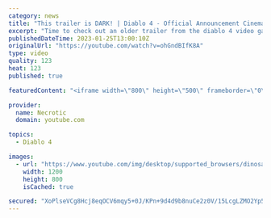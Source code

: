 ```yaml
---
category: news
title: "This trailer is DARK! | Diablo 4 - Official Announcement Cinematic Trailer | Blizzcon 2019 reaction"
excerpt: "Time to check out an older trailer from the diablo 4 video game, this one was from 2019 but the trailer is absolutely amazing! Lilith ..."
publishedDateTime: 2023-01-25T13:00:10Z
originalUrl: "https://youtube.com/watch?v=ohGndBIfK8A"
type: video
quality: 123
heat: 123
published: true

featuredContent: "<iframe width=\"800\" height=\"500\" frameborder=\"0\" src=\"https://www.youtube.com/embed/ohGndBIfK8A\" allow=\"accelerometer; autoplay; encrypted-media; gyroscope; picture-in-picture\" allowfullscreen></iframe>"

provider:
  name: Necrotic
  domain: youtube.com

topics:
  - Diablo 4

images:
  - url: "https://www.youtube.com/img/desktop/supported_browsers/dinosaur.png"
    width: 1200
    height: 800
    isCached: true

secured: "XoPlseVCg8Hcj8eqOCV6mqy5+0J/KPn+9d4d9b8nuCe2z0V/15LcgLZMO2Yp58CKt0w0WhQgbWvc/wTROEkvWfq6lLI9V+419kYtFMwMt1PAlOtYrY4NbScM/bWe4eD+ui5stJFfT4nO1gUvWgpOwrAnvwQqB9uFurjVqv64/RrAO4fM276MboNbWkJMtm0mGFjbK+G1IT+wr5pqrhCBiYqyDeGSd5ksEkV/pXm9Sh13PZE1emENptmpAzN/w/dspP2IZarJLXmXYCFe5LyYfl0uhNOZTuTtqcOurwpJF5K9OqIwS6AhIMdWA4xmrHEicCESHScUwT83pOfUG+ycDz7Jd5slY49Zjp4l/xedm7FOvJjigP9ZaNkW7QqKjEx+BlsCfOKWp4NZ2f30oQGO+w==;pLUzLCMH5QmygWEqm1KBkw=="
---
```


